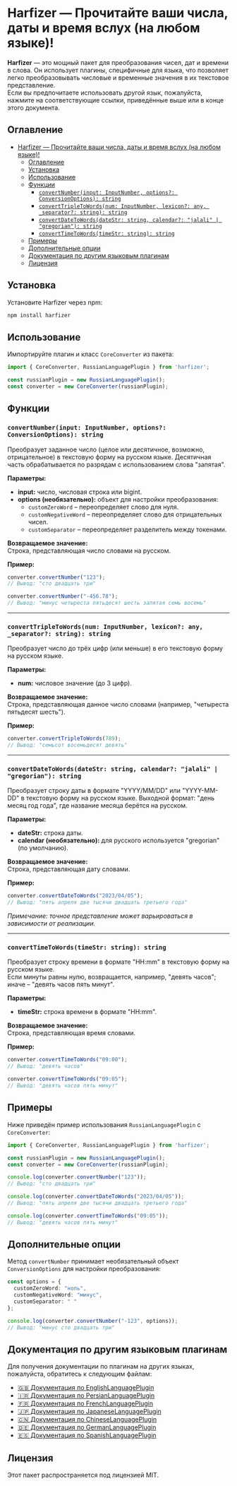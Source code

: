 
# Harfizer — Прочитайте ваши числа, даты и время вслух (на любом языке)!

**Harfizer** — это мощный пакет для преобразования чисел, дат и времени в слова. Он использует плагины, специфичные для языка, что позволяет легко преобразовывать числовые и временные значения в их текстовое представление.  
Если вы предпочитаете использовать другой язык, пожалуйста, нажмите на соответствующие ссылки, приведённые выше или в конце этого документа.

## Оглавление
- [Harfizer — Прочитайте ваши числа, даты и время вслух (на любом языке)!](#harfizer--прочитайте-ваши-числа-даты-и-время-вслух-на-любом-языке)
  - [Оглавление](#оглавление)
  - [Установка](#установка)
  - [Использование](#использование)
  - [Функции](#функции)
    - [`convertNumber(input: InputNumber, options?: ConversionOptions): string`](#convertnumberinput-inputnumber-options-conversionoptions-string)
    - [`convertTripleToWords(num: InputNumber, lexicon?: any, _separator?: string): string`](#converttripletowordsnum-inputnumber-lexicon-any-_separator-string-string)
    - [`convertDateToWords(dateStr: string, calendar?: "jalali" | "gregorian"): string`](#convertdatetowordsdatestr-string-calendar-jalali--gregorian-string)
    - [`convertTimeToWords(timeStr: string): string`](#converttimetowordstimestr-string-string)
  - [Примеры](#примеры)
  - [Дополнительные опции](#дополнительные-опции)
  - [Документация по другим языковым плагинам](#документация-по-другим-языковым-плагинам)
  - [Лицензия](#лицензия)

## Установка

Установите Harfizer через npm:

```bash
npm install harfizer
```

## Использование

Импортируйте плагин и класс `CoreConverter` из пакета:

```typescript
import { CoreConverter, RussianLanguagePlugin } from 'harfizer';

const russianPlugin = new RussianLanguagePlugin();
const converter = new CoreConverter(russianPlugin);
```

## Функции

### `convertNumber(input: InputNumber, options?: ConversionOptions): string`
Преобразует заданное число (целое или десятичное, возможно, отрицательное) в текстовую форму на русском языке. Десятичная часть обрабатывается по разрядам с использованием слова "запятая".

**Параметры:**
- **input:** число, числовая строка или bigint.
- **options (необязательно):** объект для настройки преобразования:
  - `customZeroWord` – переопределяет слово для нуля.
  - `customNegativeWord` – переопределяет слово для отрицательных чисел.
  - `customSeparator` – переопределяет разделитель между токенами.

**Возвращаемое значение:**  
Строка, представляющая число словами на русском.

**Пример:**

```typescript
converter.convertNumber("123"); 
// Вывод: "сто двадцать три"

converter.convertNumber("-456.78"); 
// Вывод: "минус четыреста пятьдесят шесть запятая семь восемь"
```

---

### `convertTripleToWords(num: InputNumber, lexicon?: any, _separator?: string): string`
Преобразует число до трёх цифр (или меньше) в его текстовую форму на русском языке.

**Параметры:**
- **num:** числовое значение (до 3 цифр).

**Возвращаемое значение:**  
Строка, представляющая данное число словами (например, "четыреста пятьдесят шесть").

**Пример:**

```typescript
converter.convertTripleToWords(789); 
// Вывод: "семьсот восемьдесят девять"
```

---

### `convertDateToWords(dateStr: string, calendar?: "jalali" | "gregorian"): string`
Преобразует строку даты в формате "YYYY/MM/DD" или "YYYY-MM-DD" в текстовую форму на русском языке. Выходной формат: "день месяц год года", где название месяца берётся на русском.

**Параметры:**
- **dateStr:** строка даты.
- **calendar (необязательно):** для русского используется "gregorian" (по умолчанию).

**Возвращаемое значение:**  
Строка, представляющая дату словами.

**Пример:**

```typescript
converter.convertDateToWords("2023/04/05"); 
// Вывод: "пять апреля две тысячи двадцать третьего года"
```

*Примечание: точное представление может варьироваться в зависимости от реализации.*

---

### `convertTimeToWords(timeStr: string): string`
Преобразует строку времени в формате "HH:mm" в текстовую форму на русском языке.  
Если минуты равны нулю, возвращается, например, "девять часов"; иначе – "девять часов пять минут".

**Параметры:**
- **timeStr:** строка времени в формате "HH:mm".

**Возвращаемое значение:**  
Строка, представляющая время словами.

**Пример:**

```typescript
converter.convertTimeToWords("09:00"); 
// Вывод: "девять часов"

converter.convertTimeToWords("09:05"); 
// Вывод: "девять часов пять минут"
```

## Примеры

Ниже приведён пример использования `RussianLanguagePlugin` с `CoreConverter`:

```typescript
import { CoreConverter, RussianLanguagePlugin } from 'harfizer';

const russianPlugin = new RussianLanguagePlugin();
const converter = new CoreConverter(russianPlugin);

console.log(converter.convertNumber("123")); 
// Вывод: "сто двадцать три"

console.log(converter.convertDateToWords("2023/04/05")); 
// Вывод: "пять апреля две тысячи двадцать третьего года"

console.log(converter.convertTimeToWords("09:05")); 
// Вывод: "девять часов пять минут"
```

## Дополнительные опции

Метод `convertNumber` принимает необязательный объект `ConversionOptions` для настройки преобразования:

```typescript
const options = {
  customZeroWord: "ноль",
  customNegativeWord: "минус",
  customSeparator: " "
};

console.log(converter.convertNumber("-123", options)); 
// Вывод: "минус сто двадцать три"
```

## Документация по другим языковым плагинам

Для получения документации по плагинам на других языках, пожалуйста, обратитесь к следующим файлам:

- [🇬🇧 Документация по EnglishLanguagePlugin](../README.md)
- [🇮🇷 Документация по PersianLanguagePlugin](../docs/persian.md)
- [🇫🇷 Документация по FrenchLanguagePlugin](../docs/french.md)
- [🇯🇵 Документация по JapaneseLanguagePlugin](../docs/japanese.md)
- [🇨🇳 Документация по ChineseLanguagePlugin](../docs/chinese.md)
- [🇩🇪 Документация по GermanLanguagePlugin](../docs/german.md)
- [🇪🇸 Документация по SpanishLanguagePlugin](../docs/spanish.md)

## Лицензия

Этот пакет распространяется под лицензией MIT.
